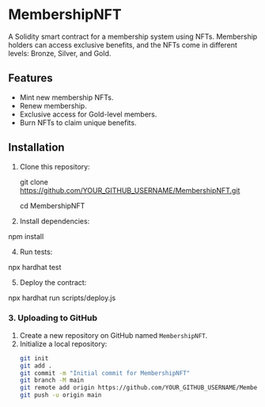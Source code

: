 # MembershipNFT

A Solidity smart contract for a membership system using NFTs. Membership holders can access exclusive benefits, and the NFTs come in different levels: Bronze, Silver, and Gold.

## Features
- Mint new membership NFTs.
- Renew membership.
- Exclusive access for Gold-level members.
- Burn NFTs to claim unique benefits.

## Installation
1. Clone this repository:

   git clone https://github.com/YOUR_GITHUB_USERNAME/MembershipNFT.git
   
   cd MembershipNFT
   
3.	Install dependencies:

   npm install
   
4.	Run tests:

   npx hardhat test
   
5.	Deploy the contract:

   npx hardhat run scripts/deploy.js


### **3. Uploading to GitHub**
1. Create a new repository on GitHub named `MembershipNFT`.
2. Initialize a local repository:
   ```bash
   git init
   git add .
   git commit -m "Initial commit for MembershipNFT"
   git branch -M main
   git remote add origin https://github.com/YOUR_GITHUB_USERNAME/MembershipNFT.git
   git push -u origin main
